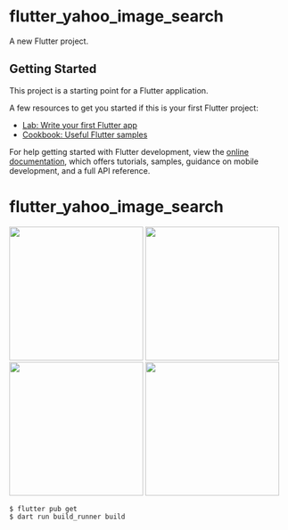 # flutter_yahoo_image_search

A new Flutter project.

## Getting Started

This project is a starting point for a Flutter application.

A few resources to get you started if this is your first Flutter project:

- [Lab: Write your first Flutter app](https://docs.flutter.dev/get-started/codelab)
- [Cookbook: Useful Flutter samples](https://docs.flutter.dev/cookbook)

For help getting started with Flutter development, view the
[online documentation](https://docs.flutter.dev/), which offers tutorials,
samples, guidance on mobile development, and a full API reference.
# flutter_yahoo_image_search

<div>
  <img src="https://github.com/user-attachments/assets/22b63293-675b-42c4-8da6-5a877a0170e8" width="240">
  <img src="https://github.com/user-attachments/assets/50d75dc4-06c5-46f8-9a7c-2509c9ab5f7c" width="240">
  <img src="https://github.com/user-attachments/assets/ee286978-eda1-4cd4-8621-0d5cafe61253" width="240">
  <img src="https://github.com/user-attachments/assets/95390552-5227-4717-81fe-a135a3331423" width="240">
</div>

```
$ flutter pub get
$ dart run build_runner build
```
